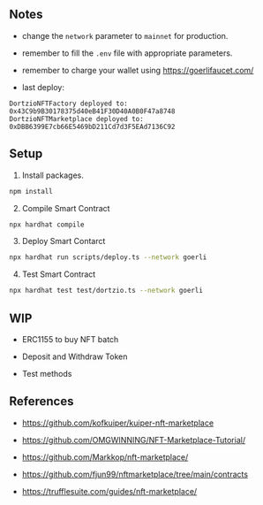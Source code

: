 

## Notes

* change the `network` parameter to `mainnet` for production.

* remember to fill the `.env` file with appropriate parameters.

* remember to charge your wallet using https://goerlifaucet.com/

* last deploy:
```console
DortzioNFTFactory deployed to:  0x43C9b9B30178375d40eB41F30D40A0B0F47a8748
DortzioNFTMarketplace deployed to:  0xDBB6399E7cb66E5469bD211Cd7d3F5EAd7136C92
```

## Setup

1. Install packages.
```bash
npm install
```

2. Compile Smart Contract
```bash
npx hardhat compile
```

3. Deploy Smart Contarct
```bash
npx hardhat run scripts/deploy.ts --network goerli
```
4. Test Smart Contract
```bash
npx hardhat test test/dortzio.ts --network goerli
```

## WIP

* ERC1155 to buy NFT batch                

* Deposit and Withdraw Token 

* Test methods

## References

* https://github.com/kofkuiper/kuiper-nft-marketplace

* https://github.com/OMGWINNING/NFT-Marketplace-Tutorial/

* https://github.com/Markkop/nft-marketplace/

* https://github.com/fjun99/nftmarketplace/tree/main/contracts

* https://trufflesuite.com/guides/nft-marketplace/